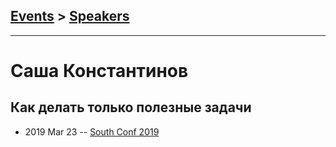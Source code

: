 ## [Events](../README.md) > [Speakers](../speakers.md)
---

# Саша Константинов

## Как делать только полезные задачи
- 2019 Mar 23 -- [South Conf 2019](https://www.youtube.com/watch?v=GKk_8QeCr9c)    
